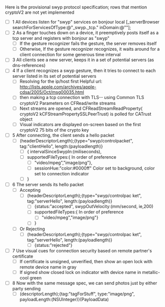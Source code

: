 Here is the provisional swyp protocol specification; rows that mention cryptoV2 are not yet implemented

- [ ] 1 All devices listen for "swyp" services on bonjour local
          [_serverBrowser searchForServicesOfType:@"_swyp._tcp." inDomain:@""];
- [ ] 2 As a finger touches down on a device, it preemptively posts
      itself as a tcp server and registers with bonjour as "swyp"
    - [ ] If the gesture recognizer fails the gesture, the server
          removes itself
    - [ ] Otherwise, If the gesture recognizer recognizes, it waits
          around for a client connection for some generous time interval
- [ ] 3 All clients see a new server, keeps it in a set of potential
      servers (as dns-references)
- [ ] 4 If a client recognizes a swyp gesture, then it tries to connect
      to each server listed in its set of potential servers
    - [ ] Resolving for the ip/host first
              Helpful url: http://lists.apple.com/archives/apple-cdsa/2005/Oct/msg00035.html
    * [ ]  then making a tcp connection with TLS-- using Common TLS       cryptoV2
          Parameters on CFRead/write streams
    * [ ] Next streams are opened, and CFReadStreamReadProperty(          cryptoV2
          kCFStreamPropertySSLPeerTrust) is polled for CATrust object
    * [ ] Visual indicators are displayed on-screen based on the first    cryptoV2
          75 bits of the crypto key
- [ ] 5 After connecting, the client sends a hello packet
    - [ ] (headerDescriptorLength);{type="swyp/controlpacket",
          tag:"clientHello", length:(payloadlength)}
        - [ ] { intervalSinceSwypIn:(miliseconds<StrInt>),
        - [ ] supportedFileTypes:{
                  In order of preference
            - [ ] "video/mpeg","image/png"},
            - [ ] sessionHue:"color:#0000ff" 
                      Color set to background, color set to connection indicator
        - [ ] }
- [ ] 6 The server sends its hello packet
    - [ ] Accepting
        - [ ] (headerDescriptorLength<StringInt>);{type="swyp/controlpac
              ket", tag:"serverHello", length:(payloadlength)}
            - [ ] {status:"accepted", swypOutVelocity:(mm/second,
                  ie,200)
            - [ ] supportedFileTypes:{
                      In order of preference
                - [ ] "video/mpeg","image/png"}
            - [ ] }
    - [ ] Or Rejecting
        - [ ] (headerDescriptorLength<StringInt>);{type="swyp/controlpac
              ket", tag:"serverHello", length:(payloadlength)}
            - [ ] {status:"rejected"}  
- [ ] 7 Use visual cues for connection security based on remote partner's
      certificate
    - [ ] If certificate is unsigned, unverified, then show an open
          lock with remote device name in gray
    - [ ] If signed show closed lock on indicator with device name in
          metallic-cool green
- [ ] 8 Now with the same message spec, we can send photos just by either
      party sending
    - [ ] (descriptorLength);{tag:"tagForStuff", type:"image/png",
          payloadLength:(NSUInteger)}(PayloadData)
